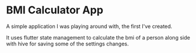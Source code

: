 # BMI Calculator App

A simple application I was playing around with, the first I've created.

It uses flutter state management to calculate the bmi of a person along side with hive for saving some of the settings changes.